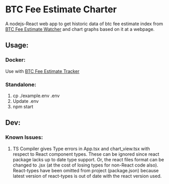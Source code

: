 # BTC Fee Estimate Charter
A nodejs-React web app to get historic data of btc fee estimate index from [BTC Fee Estimate Watcher](../btc-fee-watcher/README.md) and chart graphs based on it at a webpage.  

## Usage:

### Docker:
   Use with [BTC Fee Estimate Tracker](./..)  

### Standalone:
  1. cp ./example.env .env
  2. Update .env
  3. npm start

## Dev: 
### Known Issues:
1. TS Compiler gives Type errors in App.tsx and chart_view.tsx with respect to React component types. These can be ignored since react package lacks up to date type support. Or, the react files format can be changed to .jsx (at the cost of losing types for non-React code also). React-types have been omitted from project (package.json) because latest version of react-types is out of date with the react version used.  
